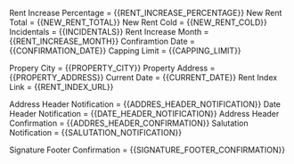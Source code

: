 Rent Increase Percentage = {{RENT_INCREASE_PERCENTAGE}}
New Rent Total = {{NEW_RENT_TOTAL}}
New Rent Cold = {{NEW_RENT_COLD}}
Incidentals = {{INCIDENTALS}}
Rent Increase Month = {{RENT_INCREASE_MONTH}}
Confiramtion Date = {{CONFIRMATION_DATE}}
Capping Limit = {{CAPPING_LIMIT}}

Propery City = {{PROPERTY_CITY}}
Property Address = {{PROPERTY_ADDRESS}}
Current Date = {{CURRENT_DATE}}
Rent Index Link = {{RENT_INDEX_URL}}

Address Header Notification = {{ADDRES_HEADER_NOTIFICATION}}
Date Header Notification = {{DATE_HEADER_NOTIFICATION}}
Address Header Confirmation = {{ADDRES_HEADER_CONFIRMATION}}
Salutation Notification = {{SALUTATION_NOTIFICATION}}

Signature Footer Confirmation = {{SIGNATURE_FOOTER_CONFIRMATION}}